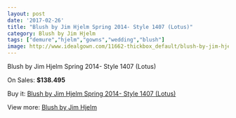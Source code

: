 ```yaml
---
layout: post
date: '2017-02-26'
title: "Blush by Jim Hjelm Spring 2014- Style 1407 (Lotus)"
category: Blush by Jim Hjelm
tags: ["demure","hjelm","gowns","wedding","blush"]
image: http://www.idealgown.com/11662-thickbox_default/blush-by-jim-hjelm-spring-2014-style-1407-lotus.jpg
---
```

Blush by Jim Hjelm Spring 2014- Style 1407 (Lotus)

On Sales: **$138.495**
<a href="https://www.idealgown.com/en/blush-by-jim-hjelm/4748-blush-by-jim-hjelm-spring-2014-style-1407-lotus.html"><amp-img layout="responsive" width="600" height="600" src="//www.idealgown.com/11662-thickbox_default/blush-by-jim-hjelm-spring-2014-style-1407-lotus.jpg" alt="Blush by Jim Hjelm Spring 2014- Style 1407 (Lotus) 0" /></a>
<a href="https://www.idealgown.com/en/blush-by-jim-hjelm/4748-blush-by-jim-hjelm-spring-2014-style-1407-lotus.html"><amp-img layout="responsive" width="600" height="600" src="//www.idealgown.com/11663-thickbox_default/blush-by-jim-hjelm-spring-2014-style-1407-lotus.jpg" alt="Blush by Jim Hjelm Spring 2014- Style 1407 (Lotus) 1" /></a>

Buy it: [Blush by Jim Hjelm Spring 2014- Style 1407 (Lotus)](https://www.idealgown.com/en/blush-by-jim-hjelm/4748-blush-by-jim-hjelm-spring-2014-style-1407-lotus.html "Blush by Jim Hjelm Spring 2014- Style 1407 (Lotus)")

View more: [Blush by Jim Hjelm](https://www.idealgown.com/en/58-blush-by-jim-hjelm "Blush by Jim Hjelm")